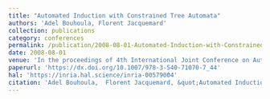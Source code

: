 ```yaml
---
title: "Automated Induction with Constrained Tree Automata"
authors: 'Adel Bouhoula, Florent Jacquemard'
collection: publications
category: conferences
permalink: /publication/2008-08-01-Automated-Induction-with-Constrained-Tree-Automata
date: 2008-08-01
venue: 'In the proceedings of 4th International Joint Conference on Automated Reasoning (IJCAR), Springer LNAI vol. 5195'
paperurl: 'https://dx.doi.org/10.1007/978-3-540-71070-7_44'
hal: 'https://inria.hal.science/inria-00579004'
citation: 'Adel Bouhoula,  Florent Jacquemard, &quot;Automated Induction with Constrained Tree Automata&quot; In the proceedings of of 4th International Joint Conference on Automated Reasoning (IJCAR), Springer LNAI vol. 5195, 2008.'
---
```

